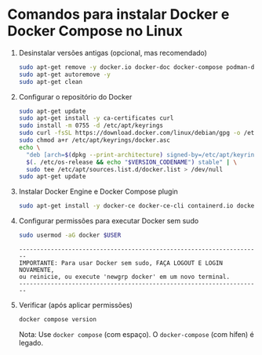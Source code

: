 # Comandos para instalar Docker e Docker Compose no Linux

1.  Desinstalar versões antigas (opcional, mas recomendado)

    ```bash
    sudo apt-get remove -y docker.io docker-doc docker-compose podman-docker containerd runc
    sudo apt-get autoremove -y
    sudo apt-get clean
    ```
2.  Configurar o repositório do Docker

    ```bash
    sudo apt-get update
    sudo apt-get install -y ca-certificates curl
    sudo install -m 0755 -d /etc/apt/keyrings
    sudo curl -fsSL https://download.docker.com/linux/debian/gpg -o /etc/apt/keyrings/docker.asc
    sudo chmod a+r /etc/apt/keyrings/docker.asc
    echo \
      "deb [arch=$(dpkg --print-architecture) signed-by=/etc/apt/keyrings/docker.asc] https://download.docker.com/linux/debian \
      $(. /etc/os-release && echo "$VERSION_CODENAME") stable" | \
      sudo tee /etc/apt/sources.list.d/docker.list > /dev/null
    sudo apt-get update
    ```
3.  Instalar Docker Engine e Docker Compose plugin

    ```bash
    sudo apt-get install -y docker-ce docker-ce-cli containerd.io docker-buildx-plugin docker-compose-plugin
    ```
4.  Configurar permissões para executar Docker sem sudo

    ```bash
    sudo usermod -aG docker $USER
    ```

    ```
    ---------------------------------------------------------------------
    IMPORTANTE: Para usar Docker sem sudo, FAÇA LOGOUT E LOGIN NOVAMENTE,
    ou reinicie, ou execute 'newgrp docker' em um novo terminal.
    ---------------------------------------------------------------------
    ```
5.  Verificar (após aplicar permissões)

    ```bash
    docker compose version
    ```

    Nota: Use `docker compose` (com espaço). O `docker-compose` (com hífen) é legado.
